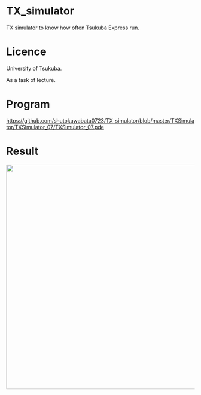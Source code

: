 # TX_simulator
TX simulator to know how often Tsukuba Express run.

# Licence
University of Tsukuba.

As a task of lecture.


# Program
https://github.com/shutokawabata0723/TX_simulator/blob/master/TXSimulator/TXSimulator_07/TXSimulator_07.pde

# Result
<img src="https://github.com/shutokawabata0723/TX_simulator/blob/master/TX.gif" width="600px">
